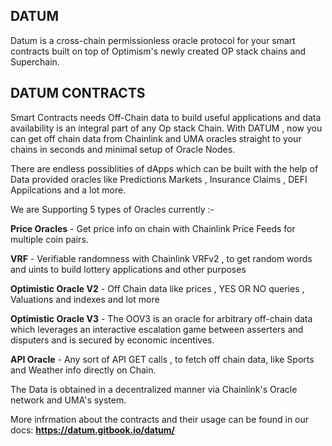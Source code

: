 ## DATUM
Datum is a cross-chain permissionless oracle protocol for your smart contracts built on top of Optimism's newly created OP stack chains and Superchain.

## DATUM CONTRACTS

Smart Contracts needs Off-Chain data to build useful applications and data availability is an integral part of any Op stack Chain. With DATUM , now you can get off chain data from Chainlink and UMA oracles straight to your chains in seconds and minimal setup of Oracle Nodes.

There are endless possiblities of dApps which can be built with the help of Data provided oracles like Predictions Markets , Insurance Claims , DEFI Appilcations and a lot more.

We are Supporting 5 types of Oracles currently :-

**Price Oracles** - Get price info on chain with Chainlink Price Feeds for multiple coin pairs.

**VRF** - Verifiable randomness with Chainlink VRFv2 , to get random words and uints to build lottery applications and other purposes

**Optimistic Oracle V2** - Off Chain data like prices , YES OR NO queries , Valuations and indexes and lot more

**Optimistic Oracle V3** - The OOV3 is an oracle for arbitrary off-chain data which leverages an interactive escalation game between asserters and disputers and is secured by economic incentives.

**API Oracle** - Any sort of API GET calls , to fetch off chain data, like Sports and Weather info directly on Chain.

The Data is obtained in a decentralized manner via Chainlink's Oracle network and UMA's system.

More infrmation about the contracts and their usage can be found in our docs:
**https://datum.gitbook.io/datum/**

